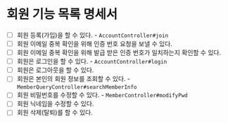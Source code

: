 # 회원 기능 목록 명세서

* [ ] 회원 등록(가입)을 할 수 있다. - `AccountController#join` 
* [ ] 회원 이메일 중복 확인을 위해 인증 번호 요청을 보낼 수 있다.
* [ ] 회원 이메일 중복 확인을 위해 발급 받은 인증 번호가 일치하는지 확인할 수 있다.
* [ ] 회원은 로그인을 할 수 있다. - `AccountController#login`
* [ ] 회원은 로그아웃을 할 수 있다.
* [ ] 회원은 본인의 회원 정보를 조회할 수 있다. - `MemberQueryController#searchMemberInfo`
* [ ] 회원 비밀번호를 수정할 수 있다. - `MemberController#modifyPwd`
* [ ] 회원 닉네임을 수정할 수 있다.
* [ ] 회원 삭제(탈퇴)를 할 수 있다.
